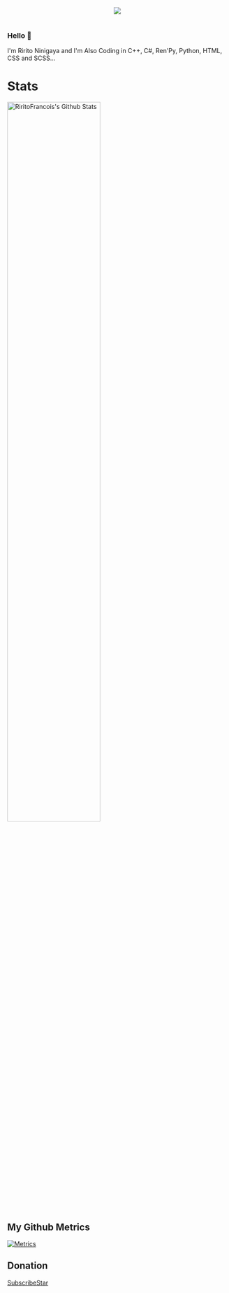 <div align="center">
 <img src="https://github.com/RiritoNinigaya/RiritoNinigaya/github-contribution-grid-snake.svg" />
 <table>

 </table>
</div>

### Hello 👋
I'm Ririto Ninigaya and I'm Also Coding in C++, C#, Ren'Py, Python, HTML, CSS and SCSS...

# Stats

<img width="65%" src="https://github-readme-stats.vercel.app/api?username=RiritoFrancois&hide=contribs,prs,issues&theme=prussian&bg_color=79139c&show_icons=true&hide_border=false&include_all_commits=true&border_color=aca1ff)" alt="RiritoFrancois's Github Stats"></img>

## My Github Metrics

[![Metrics](https://raw.githubusercontent.com/RiritoFrancois/RiritoFrancois/ci-generated-metrics/github-metrics.svg)](https://github.com/RiritoFrancois)
## Donation

[SubscribeStar](https://www.subscribestar.com/riritofrancois)

